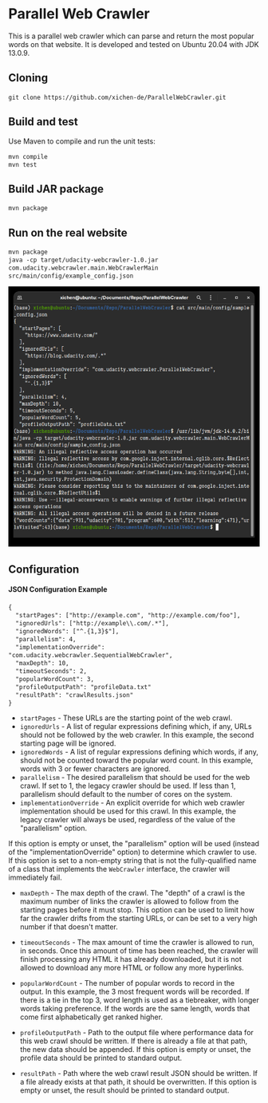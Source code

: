 # Parallel Web Crawler

This is a parallel web crawler which can parse and return the most popular words on that website. It is developed and tested on Ubuntu 20.04 with JDK 13.0.9.

## Cloning

```
git clone https://github.com/xichen-de/ParallelWebCrawler.git
```

## Build and test

Use Maven to compile and run the unit tests:

```
mvn compile
mvn test
```

## Build JAR package

```
mvn package
```

## Run on the real website

```
mvn package
java -cp target/udacity-webcrawler-1.0.jar com.udacity.webcrawler.main.WebCrawlerMain src/main/config/example_config.json
```

![image-20211102092705480](README.assets/example.png)

## Configuration

#### JSON Configuration Example

```
{
  "startPages": ["http://example.com", "http://example.com/foo"],
  "ignoredUrls": ["http://example\\.com/.*"],
  "ignoredWords": ["^.{1,3}$"],
  "parallelism": 4,
  "implementationOverride": "com.udacity.webcrawler.SequentialWebCrawler",
  "maxDepth": 10,
  "timeoutSeconds": 2,
  "popularWordCount": 3,
  "profileOutputPath": "profileData.txt"
  "resultPath": "crawlResults.json"
}
```

- `startPages` - These URLs are the starting point of the web crawl.
- `ignoredUrls` - A list of regular expressions defining which, if any, URLs should not be followed by the web crawler. In this example, the second starting page will be ignored.
- `ignoredWords` - A list of regular expressions defining which words, if any, should not be counted toward the popular word count. In this example, words with 3 or fewer characters are ignored.
- `parallelism` - The desired parallelism that should be used for the web crawl. If set to 1, the legacy crawler should be used. If less than 1, parallelism should default to the number of cores on the system.
- `implementationOverride` - An explicit override for which web crawler implementation should be used for this crawl. In this example, the legacy crawler will always be used, regardless of the value of the "parallelism" option.

If this option is empty or unset, the "parallelism" option will be used (instead of the "implementationOverride" option) to determine which crawler to use. If this option is set to a non-empty string that is not the fully-qualified name of a class that implements the `WebCrawler` interface, the crawler will immediately fail.

- `maxDepth` - The max depth of the crawl. The "depth" of a crawl is the maximum number of links the crawler is allowed to follow from the starting pages before it must stop. This option can be used to limit how far the crawler drifts from the starting URLs, or can be set to a very high number if that doesn't matter.

- `timeoutSeconds` - The max amount of time the crawler is allowed to run, in seconds. Once this amount of time has been reached, the crawler will finish processing any HTML it has already downloaded, but it is not allowed to download any more HTML or follow any more hyperlinks.
- `popularWordCount` - The number of popular words to record in the output. In this example, the 3 most frequent words will be recorded. If there is a tie in the top 3, word length is used as a tiebreaker, with longer words taking preference. If the words are the same length, words that come first alphabetically get ranked higher.
- `profileOutputPath` - Path to the output file where performance data for this web crawl should be written. If there is already a file at that path, the new data should be appended. If this option is empty or unset, the profile data should be printed to standard output.
- `resultPath` - Path where the web crawl result JSON should be written. If a file already exists at that path, it should be overwritten. If this option is empty or unset, the result should be printed to standard output.